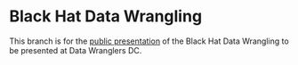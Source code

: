 # Black Hat Data Wrangling

This branch is for the [public presentation](http://thoppe.github.io/Presentation-Black-Hack-Data-Wrangling/BHDW_DW_meetup.html) of the Black Hat Data Wrangling to be presented at Data Wranglers DC.
